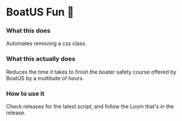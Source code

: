 # BoatUS Fun 🐒
### What this does
Automates removing a css class.
### What this actually does
Reduces the time it takes to finish the boater safety course offered by BoatUS by a multitude of hours.
### How to use it
Check releases for the latest script, and follow the Loom that's in the release.
